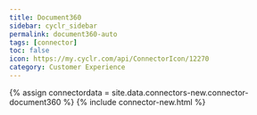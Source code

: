 ```yaml
---
title: Document360
sidebar: cyclr_sidebar
permalink: document360-auto
tags: [connector]
toc: false
icon: https://my.cyclr.com/api/ConnectorIcon/12270
category: Customer Experience
---
```

{% assign connectordata = site.data.connectors-new.connector-document360 %}
{% include connector-new.html %}	